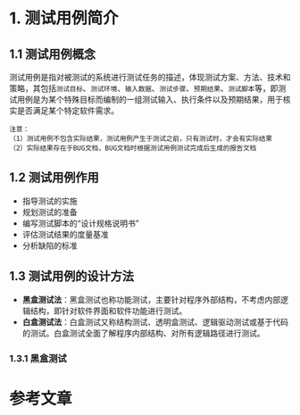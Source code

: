 # 1. 测试用例简介

## 1.1 测试用例概念

测试用例是指对被测试的系统进行测试任务的描述，体现测试方案、方法、技术和策略，其包括`测试目标`、`测试环境`、`输入数据`、`测试步骤`、`预期结果`、`测试脚本`等，即测试用例是为某个特殊目标而编制的一组测试输入、执行条件以及预期结果，用于核实是否满足某个特定软件需求。

```
注意：
（1）测试用例不包含实际结果，测试用例产生于测试之前，只有测试时，才会有实际结果
（2）实际结果存在于BUG文档，BUG文档时根据测试用例测试完成后生成的报告文档
```

## 1.2 测试用例作用

- 指导测试的实施
- 规划测试的准备
- 编写测试脚本的“设计规格说明书”
- 评估测试结果的度量基准
- 分析缺陷的标准

## 1.3 测试用例的设计方法

- **黑盒测试法**：黑盒测试也称功能测试，主要针对程序外部结构，不考虑内部逻辑结构，即针对软件界面和软件功能进行测试。
- **白盒测试法**：白盒测试又称结构测试、透明盒测试、逻辑驱动测试或基于代码的测试。白盒测试全面了解程序内部结构、对所有逻辑路径进行测试。

### 1.3.1 黑盒测试



# 参考文章


